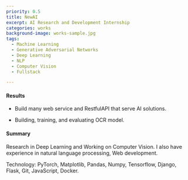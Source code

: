 ```yaml
---
priority: 0.5
title: NewAI
excerpt: AI Research and Development Internship
categories: works
background-image: works-sample.jpg
tags:
  - Machine Learning
  - Generative Adversarial Networks
  - Deep Learning
  - NLP
  - Computer Vision
  - Fullstack

---
```


#### Results

- Build many web service and RestfulAPI that serve AI solutions.

- Building, training, and evaluating OCR model.

#### Summary

Research in Deep Learning and Working on Computer Vision. I also
have experience in natural language processing, Web development.

Technology: PyTorch, Matplotlib, Pandas, Numpy, Tensorflow, Django,
Flask, Git, JavaScript, Docker.
